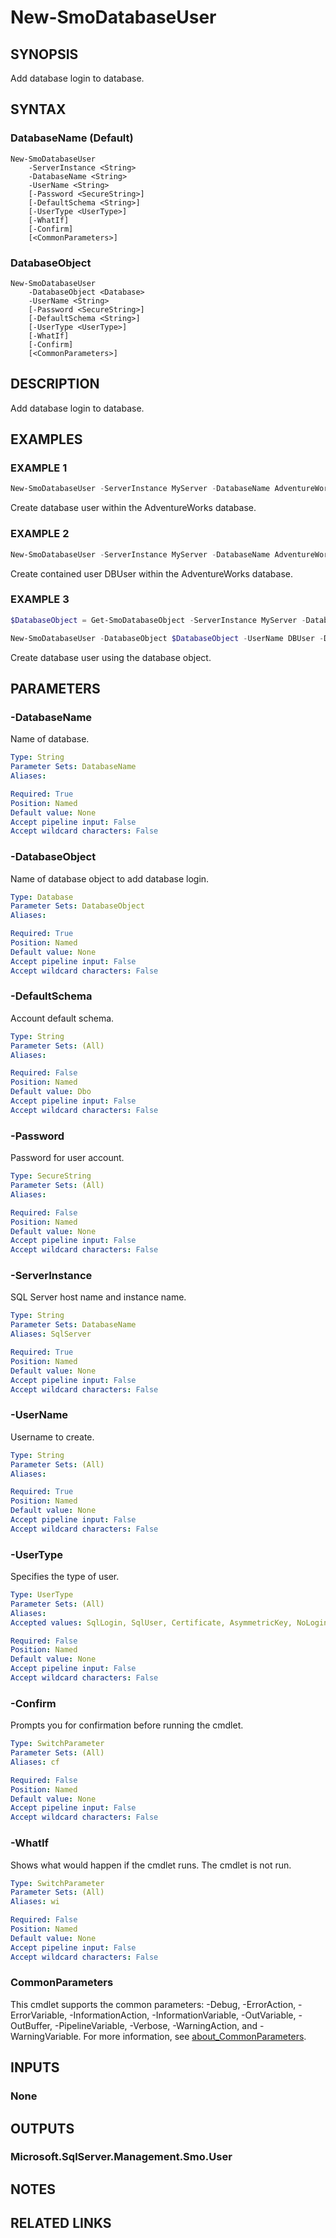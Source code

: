 ﻿---
external help file: SqlServerTools-help.xml
Module Name: SqlServerTools
online version:
schema: 2.0.0
---

# New-SmoDatabaseUser

## SYNOPSIS
Add database login to database.

## SYNTAX

### DatabaseName (Default)
```
New-SmoDatabaseUser
	-ServerInstance <String>
	-DatabaseName <String>
	-UserName <String>
	[-Password <SecureString>]
	[-DefaultSchema <String>]
	[-UserType <UserType>]
	[-WhatIf]
	[-Confirm]
	[<CommonParameters>]
```

### DatabaseObject
```
New-SmoDatabaseUser
	-DatabaseObject <Database>
	-UserName <String>
	[-Password <SecureString>]
	[-DefaultSchema <String>]
	[-UserType <UserType>]
	[-WhatIf]
	[-Confirm]
	[<CommonParameters>]
```

## DESCRIPTION
Add database login to database.

## EXAMPLES

### EXAMPLE 1
```powershell
New-SmoDatabaseUser -ServerInstance MyServer -DatabaseName AdventureWorks -UserName DBUser -DefaultSchema dbo
```

Create database user within the AdventureWorks database.

### EXAMPLE 2
```powershell
New-SmoDatabaseUser -ServerInstance MyServer -DatabaseName AdventureWorks -UserName DBUser -Password $(Get-Credential).Password -DefaultSchema dbo
```

Create contained user DBUser within the AdventureWorks database.

### EXAMPLE 3
```powershell
$DatabaseObject = Get-SmoDatabaseObject -ServerInstance MyServer -DatabaseName AdventureWorks

New-SmoDatabaseUser -DatabaseObject $DatabaseObject -UserName DBUser -DefaultSchema dbo
```

Create database user using the database object.

## PARAMETERS

### -DatabaseName
Name of database.

```yaml
Type: String
Parameter Sets: DatabaseName
Aliases:

Required: True
Position: Named
Default value: None
Accept pipeline input: False
Accept wildcard characters: False
```

### -DatabaseObject
Name of database object to add database login.

```yaml
Type: Database
Parameter Sets: DatabaseObject
Aliases:

Required: True
Position: Named
Default value: None
Accept pipeline input: False
Accept wildcard characters: False
```

### -DefaultSchema
Account default schema.

```yaml
Type: String
Parameter Sets: (All)
Aliases:

Required: False
Position: Named
Default value: Dbo
Accept pipeline input: False
Accept wildcard characters: False
```

### -Password
Password for user account.

```yaml
Type: SecureString
Parameter Sets: (All)
Aliases:

Required: False
Position: Named
Default value: None
Accept pipeline input: False
Accept wildcard characters: False
```

### -ServerInstance
SQL Server host name and instance name.

```yaml
Type: String
Parameter Sets: DatabaseName
Aliases: SqlServer

Required: True
Position: Named
Default value: None
Accept pipeline input: False
Accept wildcard characters: False
```

### -UserName
Username to create.

```yaml
Type: String
Parameter Sets: (All)
Aliases:

Required: True
Position: Named
Default value: None
Accept pipeline input: False
Accept wildcard characters: False
```

### -UserType
Specifies the type of user.

```yaml
Type: UserType
Parameter Sets: (All)
Aliases:
Accepted values: SqlLogin, SqlUser, Certificate, AsymmetricKey, NoLogin, External

Required: False
Position: Named
Default value: None
Accept pipeline input: False
Accept wildcard characters: False
```

### -Confirm
Prompts you for confirmation before running the cmdlet.

```yaml
Type: SwitchParameter
Parameter Sets: (All)
Aliases: cf

Required: False
Position: Named
Default value: None
Accept pipeline input: False
Accept wildcard characters: False
```

### -WhatIf
Shows what would happen if the cmdlet runs.
The cmdlet is not run.

```yaml
Type: SwitchParameter
Parameter Sets: (All)
Aliases: wi

Required: False
Position: Named
Default value: None
Accept pipeline input: False
Accept wildcard characters: False
```

### CommonParameters
This cmdlet supports the common parameters: -Debug, -ErrorAction, -ErrorVariable, -InformationAction, -InformationVariable, -OutVariable, -OutBuffer, -PipelineVariable, -Verbose, -WarningAction, and -WarningVariable. For more information, see [about_CommonParameters](http://go.microsoft.com/fwlink/?LinkID=113216).

## INPUTS

### None

## OUTPUTS

### Microsoft.SqlServer.Management.Smo.User

## NOTES

## RELATED LINKS
